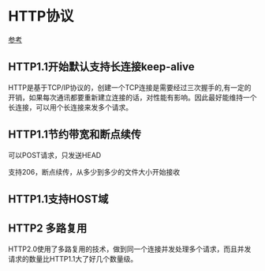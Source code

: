 # HTTP协议

[参考](https://blog.csdn.net/linsongbin1/article/details/54980801)

## HTTP1.1开始默认支持长连接keep-alive

HTTP是基于TCP/IP协议的，创建一个TCP连接是需要经过三次握手的,有一定的开销，如果每次通讯都要重新建立连接的话，对性能有影响。因此最好能维持一个长连接，可以用个长连接来发多个请求。

## HTTP1.1节约带宽和断点续传

可以POST请求，只发送HEAD

支持206，断点续传，从多少到多少的文件大小开始接收

## HTTP1.1支持HOST域

## HTTP2 多路复用

HTTP2.0使用了多路复用的技术，做到同一个连接并发处理多个请求，而且并发请求的数量比HTTP1.1大了好几个数量级。

